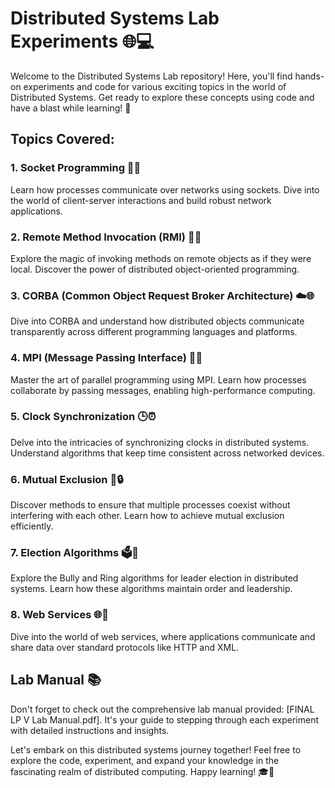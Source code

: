 # Distributed Systems Lab Experiments 🌐💻

Welcome to the Distributed Systems Lab repository! Here, you'll find hands-on experiments and code for various exciting topics in the world of Distributed Systems. Get ready to explore these concepts using code and have a blast while learning! 🚀

## Topics Covered:

### 1. Socket Programming 👥📡
Learn how processes communicate over networks using sockets. Dive into the world of client-server interactions and build robust network applications.

### 2. Remote Method Invocation (RMI) 📲🤖
Explore the magic of invoking methods on remote objects as if they were local. Discover the power of distributed object-oriented programming.

### 3. CORBA (Common Object Request Broker Architecture) ☁️🌐
Dive into CORBA and understand how distributed objects communicate transparently across different programming languages and platforms.

### 4. MPI (Message Passing Interface) 💌🚀
Master the art of parallel programming using MPI. Learn how processes collaborate by passing messages, enabling high-performance computing.

### 5. Clock Synchronization 🕒⏰
Delve into the intricacies of synchronizing clocks in distributed systems. Understand algorithms that keep time consistent across networked devices.

### 6. Mutual Exclusion 🤝🔒
Discover methods to ensure that multiple processes coexist without interfering with each other. Learn how to achieve mutual exclusion efficiently.

### 7. Election Algorithms 🗳️🔌
Explore the Bully and Ring algorithms for leader election in distributed systems. Learn how these algorithms maintain order and leadership.

### 8. Web Services 🌐🔗
Dive into the world of web services, where applications communicate and share data over standard protocols like HTTP and XML.

## Lab Manual 📚

Don't forget to check out the comprehensive lab manual provided: [FINAL LP V Lab Manual.pdf]. It's your guide to stepping through each experiment with detailed instructions and insights.

Let's embark on this distributed systems journey together! Feel free to explore the code, experiment, and expand your knowledge in the fascinating realm of distributed computing. Happy learning! 🎓🌟
